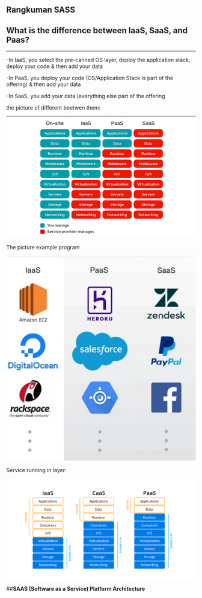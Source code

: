 Rangkuman  SASS
------------------------

## **What is the difference between IaaS, SaaS, and Paas?**
----------------------------------------------------------------
-In IaaS, you select the pre-canned OS layer, deploy the application stack, deploy your code & then add your data

-In PaaS, you deploy your code (OS/Application Stack is part of the offering) & then add your data

-In SaaS, you add your data (everything else part of the offering

the picture of different beetwen them:

![1](different-table.png)

The picture example program

![2](program-service.png)

Service running in layer:

![3](running-layer.png)


##**SAAS (Software as a Service) Platform Architecture**




